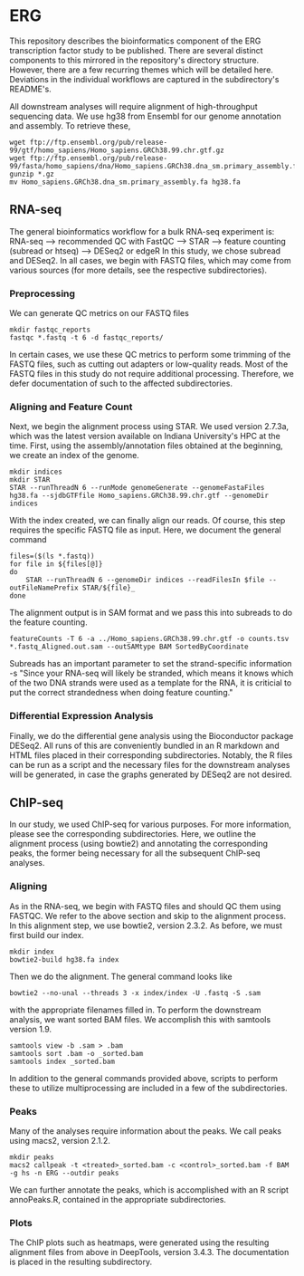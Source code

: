 # ERG 

This repository describes the bioinformatics component of the ERG transcription factor study to be published. There are several distinct components to this mirrored in the repository's directory structure. However, there are a 
few recurring themes which will be detailed here. Deviations in the individual workflows are captured in the subdirectory's README's. 

All downstream analyses will require alignment of high-throughput sequencing data. We use hg38 from Ensembl for our genome annotation and assembly. To retrieve these,
```{bash}
wget ftp://ftp.ensembl.org/pub/release-99/gtf/homo_sapiens/Homo_sapiens.GRCh38.99.chr.gtf.gz
wget ftp://ftp.ensembl.org/pub/release-99/fasta/homo_sapiens/dna/Homo_sapiens.GRCh38.dna_sm.primary_assembly.fa.gz
gunzip *.gz
mv Homo_sapiens.GRCh38.dna_sm.primary_assembly.fa hg38.fa
```

## RNA-seq
The general bioinformatics workflow for a bulk RNA-seq experiment is:
RNA-seq --> recommended QC with FastQC --> STAR --> feature counting (subread or htseq) --> DESeq2 or edgeR
In this study, we chose subread and DESeq2. In all cases, we begin with FASTQ files, which may come from various sources (for more details, see the respective subdirectories). 
### Preprocessing
We can generate QC metrics on our FASTQ files
```{bash}
mkdir fastqc_reports
fastqc *.fastq -t 6 -d fastqc_reports/
```
In certain cases, we use these QC metrics to perform some trimming of the FASTQ files, such as cutting out adapters or low-quality reads. Most of the FASTQ files in this study do not require additional processing. Therefore, we 
defer documentation of such to the affected subdirectories. 

### Aligning and Feature Count

Next, we begin the alignment process using STAR. We used version 2.7.3a, which was the latest version available on Indiana University's HPC at the time. First, using the assembly/annotation files obtained at the beginning, we 
create an index of the genome. 
```{bash}
mkdir indices
mkdir STAR
STAR --runThreadN 6 --runMode genomeGenerate --genomeFastaFiles hg38.fa --sjdbGTFfile Homo_sapiens.GRCh38.99.chr.gtf --genomeDir indices
```
With the index created, we can finally align our reads. Of course, this step requires the specific FASTQ file as input. Here, we document the general command
```{bash}
files=($(ls *.fastq))
for file in ${files[@]}
do
    STAR --runThreadN 6 --genomeDir indices --readFilesIn $file --outFileNamePrefix STAR/${file}_
done
```
The alignment output is in SAM format and we pass this into subreads to do the feature counting.
```{bash}
featureCounts -T 6 -a ../Homo_sapiens.GRCh38.99.chr.gtf -o counts.tsv *.fastq_Aligned.out.sam --outSAMtype BAM SortedByCoordinate
```

Subreads has an important parameter to set the strand-specific information
-s
"Since your RNA-seq will likely be stranded, which means it knows which of the two DNA strands were used as a template for the RNA, it is criticial to put the correct strandedness when doing feature counting."

### Differential Expression Analysis
Finally, we do the differential gene analysis using the Bioconductor package DESeq2. All runs of this are conveniently bundled in an R markdown and HTML files placed in their corresponding subdirectories. Notably, the R files can 
be run as a script and the necessary files for the downstream analyses will be generated, in case the graphs generated by DESeq2 are not desired. 

## ChIP-seq
In our study, we used ChIP-seq for various purposes. For more information, please see the corresponding subdirectories. Here, we outline the alignment process (using bowtie2) and annotating the corresponding peaks, the former 
being necessary for all the subsequent ChIP-seq analyses. 

### Aligning
As in the RNA-seq, we begin with FASTQ files and should QC them using FASTQC. We refer to the above section and skip to the alignment process. In this alignment step, we use bowtie2, version 2.3.2. As before, we must first build 
our index. 
```{bash}
mkdir index
bowtie2-build hg38.fa index
```
Then we do the alignment. The general command looks like
```{bash}
bowtie2 --no-unal --threads 3 -x index/index -U .fastq -S .sam
```
with the appropriate filenames filled in. To perform the downstream analysis, we want sorted BAM files. We accomplish this with samtools version 1.9. 
```{bash}
samtools view -b .sam > .bam
samtools sort .bam -o _sorted.bam
samtools index _sorted.bam 
```
In addition to the general commands provided above, scripts to perform these to utilize multiprocessing are included in a few of the subdirectories. 

### Peaks
Many of the analyses require information about the peaks. We call peaks using macs2, version 2.1.2.
```{bash}
mkdir peaks
macs2 callpeak -t <treated>_sorted.bam -c <control>_sorted.bam -f BAM -g hs -n ERG --outdir peaks
```
We can further annotate the peaks, which is accomplished with an R script annoPeaks.R, contained in the appropriate subdirectories. 

### Plots
The ChIP plots such as heatmaps, were generated using the resulting alignment files from above in DeepTools, version 3.4.3. The documentation is placed in the resulting subdirectory. 
